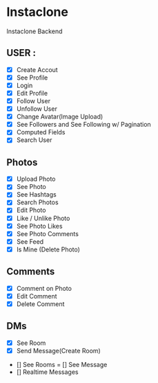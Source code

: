 # Instaclone

Instaclone Backend

## USER :

- [x] Create Accout
- [x] See Profile
- [x] Login
- [x] Edit Profile
- [x] Follow User
- [x] Unfollow User
- [x] Change Avatar(Image Upload)
- [x] See Followers and See Following w/ Pagination
- [x] Computed Fields
- [x] Search User

## Photos
- [x] Upload Photo
- [x] See Photo
- [x] See Hashtags
- [x] Search Photos
- [x] Edit Photo
- [x] Like / Unlike Photo
- [x] See Photo Likes
- [x] See Photo Comments
- [x] See Feed
- [x] Is Mine (Delete Photo)

## Comments
- [x] Comment on Photo
- [x] Edit Comment
- [x] Delete Comment

## DMs
- [x] See Room
- [x] Send Message(Create Room)
- [] See Rooms
= [] See Message
- [] Realtime Messages